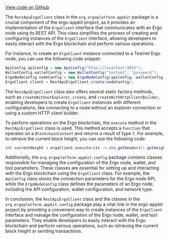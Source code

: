 [View code on GitHub](https://github.com/ergoplatform/ergo-appkit/.autodoc/docs/json/appkit/src/main/java)

The `RestApiErgoClient` class in the `org.ergoplatform.appkit` package is a crucial component of the ergo-appkit project, as it provides an implementation of the `ErgoClient` interface that communicates with an Ergo node using its REST API. This class simplifies the process of creating and configuring instances of the `ErgoClient` interface, allowing developers to easily interact with the Ergo blockchain and perform various operations.

For instance, to create an `ErgoClient` instance connected to a Testnet Ergo node, you can use the following code snippet:

```java
ApiConfig apiConfig = new ApiConfig("http://localhost:9053");
WalletConfig walletConfig = new WalletConfig("testnet", "password");
ErgoNodeConfig nodeConfig = new ErgoNodeConfig(apiConfig, walletConfig, NetworkType.TESTNET);
ErgoClient client = RestApiErgoClient.create(nodeConfig);
```

The `RestApiErgoClient` class also offers several static factory methods, such as `createWithoutExplorer`, `create`, and `createWithHttpClientBuilder`, enabling developers to create `ErgoClient` instances with different configurations, like connecting to a node without an explorer connection or using a custom HTTP client builder.

To perform operations on the Ergo blockchain, the `execute` method in the `RestApiErgoClient` class is used. This method accepts a `Function` that operates on a `BlockchainContext` and returns a result of type `T`. For example, to retrieve the current block height, you can use the following code:

```java
int currentHeight = ergoClient.execute(ctx -> ctx.getHeaders().getHeight());
```

Additionally, the `org.ergoplatform.appkit.config` package contains classes responsible for managing the configuration of the Ergo node, wallet, and tool parameters. These classes are essential for setting up and interacting with the Ergo blockchain using the `ErgoClient` class. For example, the `ApiConfig` class stores the connection parameters for the Ergo node API, while the `ErgoNodeConfig` class defines the parameters of an Ergo node, including the API configuration, wallet configuration, and network type.

In conclusion, the `RestApiErgoClient` class and the classes in the `org.ergoplatform.appkit.config` package play a vital role in the ergo-appkit project by providing a convenient way to create instances of the `ErgoClient` interface and manage the configuration of the Ergo node, wallet, and tool parameters. They enable developers to easily interact with the Ergo blockchain and perform various operations, such as retrieving the current block height or sending transactions.
